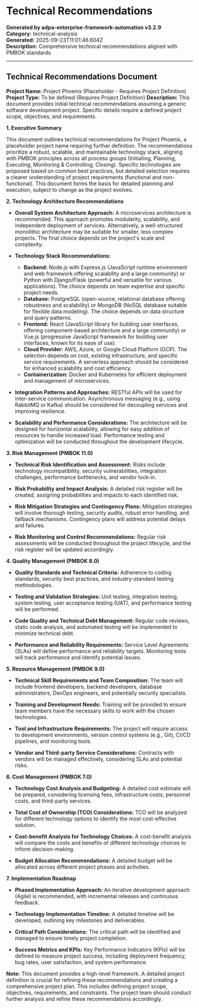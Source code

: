 # Technical Recommendations

**Generated by adpa-enterprise-framework-automation v3.2.9**  
**Category:** technical-analysis  
**Generated:** 2025-09-23T11:01:46.604Z  
**Description:** Comprehensive technical recommendations aligned with PMBOK standards

---

## Technical Recommendations Document

**Project Name:**  Project Phoenix (Placeholder -  Requires Project Definition)
**Project Type:**  To be defined (Requires Project Definition)
**Description:**  This document provides initial technical recommendations assuming a generic software development project.  Specific details require a defined project scope, objectives, and requirements.


**1. Executive Summary**

This document outlines technical recommendations for Project Phoenix, a placeholder project name requiring further definition.  The recommendations prioritize a robust, scalable, and maintainable technology stack, aligning with PMBOK principles across all process groups (Initiating, Planning, Executing, Monitoring & Controlling, Closing).  Specific technologies are proposed based on common best practices, but detailed selection requires a clearer understanding of project requirements (functional and non-functional).  This document forms the basis for detailed planning and execution, subject to change as the project evolves.


**2. Technology Architecture Recommendations**

* **Overall System Architecture Approach:**  A microservices architecture is recommended. This approach promotes modularity, scalability, and independent deployment of services.  Alternatively, a well-structured monolithic architecture may be suitable for smaller, less complex projects.  The final choice depends on the project's scale and complexity.

* **Technology Stack Recommendations:**

    * **Backend:** Node.js with Express.js (JavaScript runtime environment and web framework offering scalability and a large community) or Python with Django/Flask (powerful and versatile for various applications).  The choice depends on team expertise and specific project needs.
    * **Database:** PostgreSQL (open-source, relational database offering robustness and scalability) or MongoDB (NoSQL database suitable for flexible data modeling).  The choice depends on data structure and query patterns.
    * **Frontend:** React (JavaScript library for building user interfaces, offering component-based architecture and a large community) or Vue.js (progressive JavaScript framework for building user interfaces, known for its ease of use).
    * **Cloud Provider:** AWS, Azure, or Google Cloud Platform (GCP). The selection depends on cost, existing infrastructure, and specific service requirements.  A serverless approach should be considered for enhanced scalability and cost efficiency.
    * **Containerization:** Docker and Kubernetes for efficient deployment and management of microservices.


* **Integration Patterns and Approaches:**  RESTful APIs will be used for inter-service communication.  Asynchronous messaging (e.g., using RabbitMQ or Kafka) should be considered for decoupling services and improving resilience.

* **Scalability and Performance Considerations:**  The architecture will be designed for horizontal scalability, allowing for easy addition of resources to handle increased load.  Performance testing and optimization will be conducted throughout the development lifecycle.


**3. Risk Management (PMBOK 11.0)**

* **Technical Risk Identification and Assessment:** Risks include technology incompatibility, security vulnerabilities, integration challenges, performance bottlenecks, and vendor lock-in.

* **Risk Probability and Impact Analysis:** A detailed risk register will be created, assigning probabilities and impacts to each identified risk.

* **Risk Mitigation Strategies and Contingency Plans:** Mitigation strategies will involve thorough testing, security audits, robust error handling, and fallback mechanisms. Contingency plans will address potential delays and failures.

* **Risk Monitoring and Control Recommendations:** Regular risk assessments will be conducted throughout the project lifecycle, and the risk register will be updated accordingly.


**4. Quality Management (PMBOK 8.0)**

* **Quality Standards and Technical Criteria:**  Adherence to coding standards, security best practices, and industry-standard testing methodologies.

* **Testing and Validation Strategies:**  Unit testing, integration testing, system testing, user acceptance testing (UAT), and performance testing will be performed.

* **Code Quality and Technical Debt Management:**  Regular code reviews, static code analysis, and automated testing will be implemented to minimize technical debt.

* **Performance and Reliability Requirements:**  Service Level Agreements (SLAs) will define performance and reliability targets.  Monitoring tools will track performance and identify potential issues.


**5. Resource Management (PMBOK 9.0)**

* **Technical Skill Requirements and Team Composition:**  The team will include frontend developers, backend developers, database administrators, DevOps engineers, and potentially security specialists.

* **Training and Development Needs:**  Training will be provided to ensure team members have the necessary skills to work with the chosen technologies.

* **Tool and Infrastructure Requirements:**  The project will require access to development environments, version control systems (e.g., Git), CI/CD pipelines, and monitoring tools.

* **Vendor and Third-party Service Considerations:**  Contracts with vendors will be managed effectively, considering SLAs and potential risks.


**6. Cost Management (PMBOK 7.0)**

* **Technology Cost Analysis and Budgeting:**  A detailed cost estimate will be prepared, considering licensing fees, infrastructure costs, personnel costs, and third-party services.

* **Total Cost of Ownership (TCO) Considerations:**  TCO will be analyzed for different technology options to identify the most cost-effective solution.

* **Cost-benefit Analysis for Technology Choices:**  A cost-benefit analysis will compare the costs and benefits of different technology choices to inform decision-making.

* **Budget Allocation Recommendations:**  A detailed budget will be allocated across different project phases and activities.


**7. Implementation Roadmap**

* **Phased Implementation Approach:**  An iterative development approach (Agile) is recommended, with incremental releases and continuous feedback.

* **Technology Implementation Timeline:**  A detailed timeline will be developed, outlining key milestones and deliverables.

* **Critical Path Considerations:**  The critical path will be identified and managed to ensure timely project completion.

* **Success Metrics and KPIs:**  Key Performance Indicators (KPIs) will be defined to measure project success, including deployment frequency, bug rates, user satisfaction, and system performance.


**Note:** This document provides a high-level framework.  A detailed project definition is crucial for refining these recommendations and creating a comprehensive project plan.  This includes defining project scope, objectives, requirements, and constraints.  The project team should conduct further analysis and refine these recommendations accordingly.
